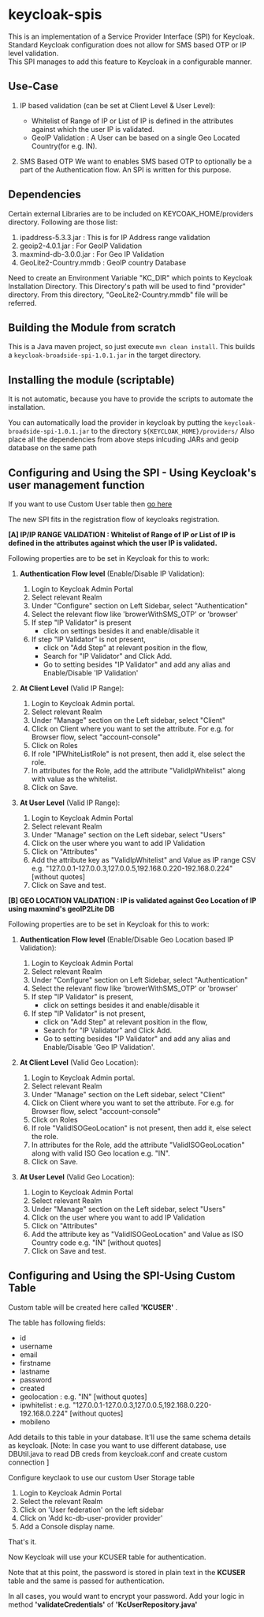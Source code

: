 # keycloak-spis

This is an implementation of a Service Provider Interface (SPI) for Keycloak.<br>
Standard Keycloak configuration does not allow for SMS based OTP or IP level validation.<br>
This SPI manages to add this feature to Keycloak in a configurable manner.

## Use-Case
1. IP based validation (can be set at Client Level & User Level): 
    - Whitelist of Range of IP or List of IP is defined in the attributes against which the user IP is validated. 
    - GeoIP Validation : A User can be based on a single Geo Located Country(for e.g. IN). 

2. SMS Based OTP
  We want to enables SMS based OTP to optionally be a part of the Authentication flow. An SPI is written for this purpose.

## Dependencies
Certain external Libraries are to be included on KEYCOAK_HOME/providers directory. Following are those list:
1. ipaddress-5.3.3.jar : This is for IP Address range validation
2. geoip2-4.0.1.jar : For GeoIP Validation
3. maxmind-db-3.0.0.jar : For Geo IP Validation
4. GeoLite2-Country.mmdb : GeoIP country Database

Need to create an Environment Variable "KC_DIR" which points to Keycloak Installation Directory. This Directory's path will be used to find "provider" directory. From this directory, "GeoLite2-Country.mmdb" file will be referred.


## Building the Module from scratch

This is a Java maven project, so just execute `mvn clean install`.
This builds a `keycloak-broadside-spi-1.0.1.jar` in the target directory.


## Installing the module (scriptable)

It is not automatic, because you have to provide the scripts to automate the installation.

You can automatically load the provider in keycloak by putting the `keycloak-broadside-spi-1.0.1.jar` to the directory `${KEYCLOAK_HOME}/providers/`
Also place all the dependencies from above steps inlcuding JARs and geoip database on the same path


## Configuring and Using the SPI - Using Keycloak's user management function
If you want to use Custom User table then [go here](#configuring-and-using-the-spi-using-custom-table)

The new SPI fits in the registration flow of keycloaks registration.

**[A] IP/IP RANGE VALIDATION : Whitelist of Range of IP or List of IP is defined in the attributes against which the user IP is validated.**

Following properties are to be set in Keycloak for this to work: 
  1. __Authentication Flow level__  (Enable/Disable IP Validation):
     1. Login to Keycloak Admin Portal
     2. Select relevant Realm
     3. Under "Configure" section on Left Sidebar, select "Authentication" 
     4. Select the relevant flow like 'browerWithSMS_OTP' or 'browser' 
     5. If step "IP Validator" is present  
          - click on settings besides it and enable/disable it 
     6. If step "IP Validator" is not present, 
          - click on "Add Step" at relevant position in the flow, 
          - Search for "IP Validator" and Click Add. 
          - Go to setting besides "IP Validator" and add any alias and Enable/Disable 'IP Validation'
          
  2. __At Client Level__  (Valid IP Range): 
     1. Login to Keycloak Admin portal.
     2. Select relevant Realm 
     3. Under "Manage" section on the Left sidebar, select "Client"
     4. Click on Client where you want to set the attribute. For e.g. for Browser flow, select "account-console"
     5. Click on Roles
     6. If role "IPWhiteListRole" is not present, then add it, else select the role.
     7. In attributes for the Role, add the attribute "ValidIpWhitelist" along with value as the whitelist.
     8. Click on Save.
     
  3. __At User Level__  (Valid IP Range): 
     1. Login to Keycloak Admin Portal 
     2. Select relevant Realm 
     3. Under "Manage" section on the Left sidebar, select "Users" 
     4. Click on the user where you want to add IP Validation
     5. Click on "Attributes"
     6. Add the attribute key as "ValidIpWhitelist" and Value as IP range CSV e.g. "127.0.0.1-127.0.0.3,127.0.0.5,192.168.0.220-192.168.0.224" [without quotes]
     7. Click on Save and test.
     
     
 **[B] GEO LOCATION VALIDATION : IP is validated against Geo Location of IP using maxmind's geoIP2Lite DB**
 
 Following properties are to be set in Keycloak for this to work:
 1. __Authentication Flow level__  (Enable/Disable Geo Location based IP Validation): 
    1. Login to Keycloak Admin Portal
   	2. Select relevant Realm
    3. Under "Configure" section on Left Sidebar, select "Authentication"
    4. Select the relevant flow like 'browerWithSMS_OTP' or 'browser'
    5. If step "IP Validator" is present, 
        - click on settings besides it and enable/disable it
    6. If step "IP Validator" is not present, 
        - click on "Add Step" at relevant position in the flow,
        - Search for "IP Validator" and Click Add.
        - Go to setting besides "IP Validator" and add any alias and Enable/Disable 'Geo IP Validation'.
        
  2. __At Client Level__  (Valid Geo Location):
     1. Login to Keycloak Admin portal.
     2. Select relevant Realm 
     3. Under "Manage" section on the Left sidebar, select "Client"
     4. Click on Client where you want to set the attribute. For e.g. for Browser flow, select "account-console"
     5. Click on Roles
     6. If role "ValidISOGeoLocation" is not present, then add it, else select the role.
     7. In attributes for the Role, add the attribute "ValidISOGeoLocation" along with valid ISO Geo location e.g. "IN".
     8. Click on Save.
     
 2. __At User Level__  (Valid Geo Location):
     1. Login to Keycloak Admin Portal
     2. Select relevant Realm
     3. Under "Manage" section on the Left sidebar, select "Users" 
     4. Click on the user where you want to add IP Validation
     5. Click on "Attributes"
     6. Add the attribute key as "ValidISOGeoLocation" and Value as ISO Country code e.g. "IN" [without quotes]
     7. Click on Save and test.

## Configuring and Using the SPI-Using Custom Table

Custom table will be created here called __'KCUSER'__ .

The table has following fields:
  * id
  * username
  * email
  * firstname
  * lastname
  * password
  * created
  * geolocation : e.g. "IN" [without quotes]
  * ipwhitelist : e.g. "127.0.0.1-127.0.0.3,127.0.0.5,192.168.0.220-192.168.0.224" [without quotes]
  * mobileno
  
Add details to this table in your database. It'll use the same schema details as keycloak. [Note:  In case you want to use different database, use DBUtil.java to read DB creds from keycloak.conf and create custom connection ]

Configure keyclaok to use our custom User Storage table
   1. Login to Keycloak Admin Portal
   2. Select the relevant Realm
   3. Click on 'User federation' on the left sidebar
   4. Click on 'Add kc-db-user-provider provider'
   5. Add a Console display name.

That's it.

Now Keycloak will use your KCUSER table for authentication.

Note that at this point, the password is stored in plain text in the  __KCUSER__  table and the same is passed for authentication.

In all cases, you would want to encrypt your password. Add your logic in method  __'validateCredentials'__  of  __'KcUserRepository.java'__
